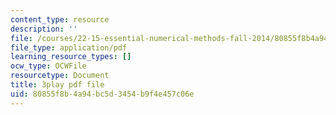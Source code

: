 ```yaml
---
content_type: resource
description: ''
file: /courses/22-15-essential-numerical-methods-fall-2014/80855f8b4a94bc5d3454b9f4e457c06e_WUxImdA7k8E.pdf
file_type: application/pdf
learning_resource_types: []
ocw_type: OCWFile
resourcetype: Document
title: 3play pdf file
uid: 80855f8b-4a94-bc5d-3454-b9f4e457c06e
---
```

